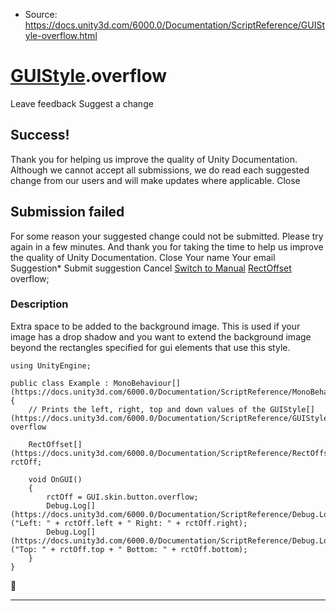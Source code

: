 * Source: https://docs.unity3d.com/6000.0/Documentation/ScriptReference/GUIStyle-overflow.html

#  [GUIStyle](https://docs.unity3d.com/6000.0/Documentation/ScriptReference/GUIStyle.html).overflow
Leave feedback
Suggest a change
## Success!
Thank you for helping us improve the quality of Unity Documentation. Although we cannot accept all submissions, we do read each suggested change from our users and will make updates where applicable.
Close
## Submission failed
For some reason your suggested change could not be submitted. Please <a>try again</a> in a few minutes. And thank you for taking the time to help us improve the quality of Unity Documentation.
Close
Your name Your email Suggestion* Submit suggestion
Cancel
[Switch to Manual](https://docs.unity3d.com/6000.0/Documentation/Manual/class-GUIStyle.html "Go to GUIStyle Component in the Manual")
[RectOffset](https://docs.unity3d.com/6000.0/Documentation/ScriptReference/RectOffset.html) overflow; 
### Description
Extra space to be added to the background image.
This is used if your image has a drop shadow and you want to extend the background image beyond the rectangles specified for gui elements that use this style.
```
using UnityEngine;  
  
public class Example : MonoBehaviour[](https://docs.unity3d.com/6000.0/Documentation/ScriptReference/MonoBehaviour.html)
{
    // Prints the left, right, top and down values of the GUIStyle[](https://docs.unity3d.com/6000.0/Documentation/ScriptReference/GUIStyle.html) overflow  
  
    RectOffset[](https://docs.unity3d.com/6000.0/Documentation/ScriptReference/RectOffset.html) rctOff;  
  
    void OnGUI()
    {
        rctOff = GUI.skin.button.overflow;
        Debug.Log[](https://docs.unity3d.com/6000.0/Documentation/ScriptReference/Debug.Log.html)("Left: " + rctOff.left + " Right: " + rctOff.right);
        Debug.Log[](https://docs.unity3d.com/6000.0/Documentation/ScriptReference/Debug.Log.html)("Top: " + rctOff.top + " Bottom: " + rctOff.bottom);
    }
}

```

* * *
